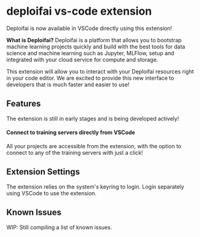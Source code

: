 # deploifai vs-code extension

Deploifai is now available in VSCode directly using this extension!

**What is Deploifai?**
Deploifai is a platform that allows you to bootstrap machine learning projects quickly and build with the best tools for data science and machine learning such as Jupyter, MLFlow, setup and integrated with your cloud service for compute and storage.

This extension will allow you to interact with your Deploifai resources right in your code editor. We are excited to provide this new interface to developers that is much faster and easier to use!

## Features

The extension is still in early stages and is being developed actively!

#### Connect to training servers directly from VSCode

All your projects are accessible from the extension, with the option to connect to any of the training servers with just a click!

## Extension Settings

The extension relies on the system's keyring to login. Login separately using VSCode to use the extension.

## Known Issues

WIP: Still compiling a list of known issues.
